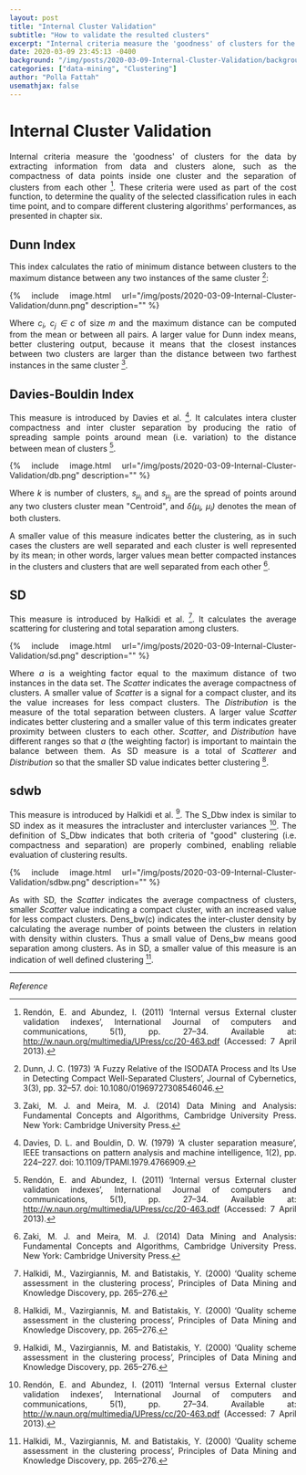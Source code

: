 ```yaml
---
layout: post
title: "Internal Cluster Validation"
subtitle: "How to validate the resulted clusters"
excerpt: "Internal criteria measure the 'goodness' of clusters for the data by extracting information from data and clusters alone, such as the compactness of data points inside one cluster."
date: 2020-03-09 23:45:13 -0400
background: "/img/posts/2020-03-09-Internal-Cluster-Validation/background.png"
categories: ["data-mining", "Clustering"]
author: "Polla Fattah"
usemathjax: false
---
```

<style>body p{text-align: justify}</style>


# Internal Cluster Validation


Internal criteria measure the 'goodness' of clusters for the data by extracting information from data and clusters alone, such as the compactness of data points inside one cluster and the separation of clusters from each other [^2]. These criteria were used as part of the cost function, to determine the quality of the selected classification rules in each time point, and to compare different clustering algorithms' performances, as presented in chapter six.

## Dunn Index
This index calculates the ratio of minimum distance between clusters to the maximum distance between any two instances of the same cluster [^3]:

{% include image.html url="/img/posts/2020-03-09-Internal-Cluster-Validation/dunn.png" description="" %}

Where _c<sub>i</sub>, c<sub>j</sub> &#8712; c_ of size _m_ and the maximum distance can be computed from the mean or between all pairs. A larger value for Dunn index means, better clustering output, because it means that the closest instances between two clusters are larger than the distance between two farthest instances in the same cluster [^1].

## Davies-Bouldin Index

This measure is introduced by Davies et al. [^4]. It calculates intera cluster compactness and inter cluster separation by producing the ratio of spreading sample points around mean (i.e. variation) to the distance between mean of clusters [^2].

{% include image.html url="/img/posts/2020-03-09-Internal-Cluster-Validation/db.png" description="" %}


Where _k_ is number of clusters, _s<sub>&mu;<sub>i</sub></sub>_ and _s<sub>&mu;<sub>j</sub></sub>_ are the spread of points around any two clusters cluster mean "Centroid", and _&delta;(&mu;<sub>i</sub>, &mu;<sub>i</sub>)_ denotes the mean of both clusters.

A smaller value of this measure indicates better the clustering, as in such cases the clusters are well separated and each cluster is well represented by its mean; in other words, larger values mean better compacted instances in the clusters and clusters that are well separated from each other [^1].

## SD
 This measure is introduced by Halkidi et al. [^5]. It calculates the average scattering for clustering and total separation among clusters.

{% include image.html url="/img/posts/2020-03-09-Internal-Cluster-Validation/sd.png" description="" %}


Where _a_ is a weighting factor equal to the maximum distance of two instances in the data set. The _Scatter_ indicates the average compactness of clusters. A smaller value of _Scatter_ is a signal for a compact cluster, and its the value increases for less compact clusters. The _Distribution_ is the measure of the total separation between clusters. A larger value _Scatter_ indicates better clustering and a smaller value of this term indicates greater proximity between clusters to each other. _Scatter_, and _Distribution_ have different ranges so that _a_ (the weighting factor) is important to maintain the balance between them. As SD measure is a total of _Scatterer_ and _Distribution_ so that the smaller SD value indicates better clustering [^5].

## sdwb

This measure is introduced by Halkidi et al. [^6]. The S_Dbw index is similar to SD index as it measures the intracluster and intercluster variances [^2]. The definition of S_Dbw indicates that both criteria of "good" clustering (i.e. compactness and separation) are properly combined, enabling reliable evaluation of clustering results.

{% include image.html url="/img/posts/2020-03-09-Internal-Cluster-Validation/sdbw.png" description="" %}

As with SD, the _Scatter_ indicates the average compactness of clusters, smaller _Scatter_ value indicating a compact cluster, with an increased value for less compact clusters. Dens_bw(c) indicates the inter-cluster density by calculating the average number of points between the clusters in relation with density within clusters. Thus a small value of Dens_bw means good separation among clusters. As in SD, a smaller value of this measure is an indication of well defined clustering [^6].

---

_Reference_

[^1]: Zaki, M. J. and Meira, M. J. (2014) Data Mining and Analysis: Fundamental Concepts and Algorithms, Cambridge University Press. New York: Cambridge University Press.
[^2]: Rendón, E. and Abundez, I. (2011) ‘Internal versus External cluster validation indexes’, International Journal of computers and communications, 5(1), pp. 27–34. Available at: http://w.naun.org/multimedia/UPress/cc/20-463.pdf (Accessed: 7 April 2013).
[^3]: Dunn, J. C. (1973) ‘A Fuzzy Relative of the ISODATA Process and Its Use in Detecting Compact Well-Separated Clusters’, Journal of Cybernetics, 3(3), pp. 32–57. doi: 10.1080/01969727308546046.
[^4]: Davies, D. L. and Bouldin, D. W. (1979) ‘A cluster separation measure’, IEEE transactions on pattern analysis and machine intelligence, 1(2), pp. 224–227. doi: 10.1109/TPAMI.1979.4766909.
[^5]: Halkidi, M., Vazirgiannis, M. and Batistakis, Y. (2000) ‘Quality scheme assessment in the clustering process’, Principles of Data Mining and Knowledge Discovery, pp. 265–276.
[^6]: Halkidi, M., Vazirgiannis, M. and Batistakis, Y. (2000) ‘Quality scheme assessment in the clustering process’, Principles of Data Mining and Knowledge Discovery, pp. 265–276. 